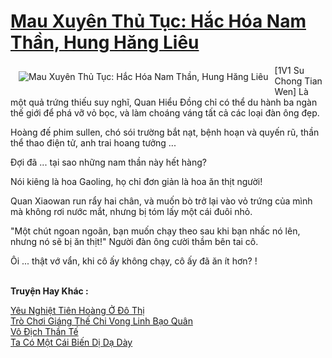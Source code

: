 <a href="https://truyentiki.com/mau-xuyen-thu-tuc-hac-hoa-nam-than-hung-hang-lieu.33799/" title="Mau Xuyên Thủ Tục: Hắc Hóa Nam Thần, Hung Hăng Liêu"><h1>Mau Xuyên Thủ Tục: Hắc Hóa Nam Thần, Hung Hăng Liêu</h1></a><div style="display:table"><img align="right" style="float: left; padding: 10px;" src="https://truyentiki.com/a/img/str/src/33799.jpg" alt="Mau Xuyên Thủ Tục: Hắc Hóa Nam Thần, Hung Hăng Liêu">[1V1 Su Chong Tian Wen] Là một quả trứng thiếu suy nghĩ, Quan Hiểu Đồng chỉ có thể du hành ba ngàn thế giới để phá vỡ vỏ bọc, và làm choáng váng tất cả các loại đàn ông đẹp. <p></p> Hoàng đế phim sullen, chó sói trường bắt nạt, bệnh hoạn và quyến rũ, thần thể thao điện tử, anh trai hoang tưởng ... <p></p> Đợi đã ... tại sao những nam thần này hết hàng? <p></p> Nói kiêng là hoa Gaoling, họ chỉ đơn giản là hoa ăn thịt người! <p></p> Quan Xiaowan run rẩy hai chân, và muốn bò trở lại vào vỏ trứng của mình mà không rơi nước mắt, nhưng bị tóm lấy một cái đuôi nhỏ. <p></p> "Một chút ngoan ngoãn, bạn muốn chạy theo sau khi bạn nhấc nó lên, nhưng nó sẽ bị ăn thịt!" Người đàn ông cười thầm bên tai cô. <p></p> Ôi ... thật vớ vẩn, khi cô ấy không chạy, cô ấy đã ăn ít hơn? !</div><p><br><b>Truyện Hay Khác :</b></p><a href="https://truyentiki.com/yeu-nghiet-tien-hoang-o-do-thi.33798/" alt="Yêu Nghiệt Tiên Hoàng Ở Đô Thị">Yêu Nghiệt Tiên Hoàng Ở Đô Thị</a><br/><a href="https://github.com/nownovels/top500/tree/master/truyenhay/33483/" alt="Trò Chơi Giáng Thế Chi Vong Linh Bạo Quân">Trò Chơi Giáng Thế Chi Vong Linh Bạo Quân</a><br/><a href="https://truyentiki.wordpress.com/2020/06/08/vo-dich-than-te/" alt="Vô Địch Thần Tế">Vô Địch Thần Tế</a><br/><a href="https://truyentiki.wordpress.com/2020/06/08/ta-co-mot-cai-bien-di-da-day/" alt="Ta Có Một Cái Biến Dị Dạ Dày">Ta Có Một Cái Biến Dị Dạ Dày</a><br/>